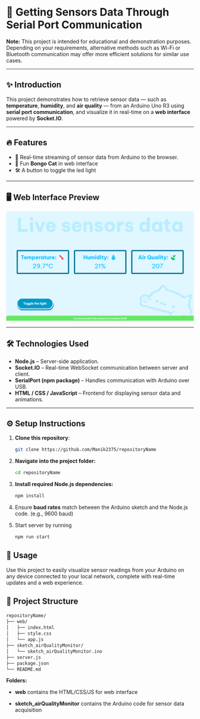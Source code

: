 # 🚀 Getting Sensors Data Through Serial Port Communication

**Note:** This project is intended for educational and demonstration purposes. Depending on your requirements, alternative methods such as Wi-Fi or Bluetooth communication may offer more efficient solutions for similar use cases.

---

## ✨ Introduction
This project demonstrates how to retrieve sensor data — such as **temperature**, **humidity**, and **air quality** — from an Arduino Uno R3 using **serial port communication**, and visualize it in real-time on a **web interface** powered by **Socket.IO**.

---

## 🔥 Features
- 📡 Real-time streaming of sensor data from Arduino to the browser.
- 🎵 Fun **Bongo Cat** in web interface 
- 🛠️ A button to toggle the led light 

---

## 🖥️ Web Interface Preview

![Web Interface](./assets/webinterface.webp)

---

## 🛠️ Technologies Used
- **Node.js** – Server-side application.
- **Socket.IO** – Real-time WebSocket communication between server and client.
- **SerialPort (npm package)** – Handles communication with Arduino over USB.
- **HTML / CSS / JavaScript** – Frontend for displaying sensor data and animations.

---

## ⚙️ Setup Instructions

1. **Clone this repository**:
   ```bash
   git clone https://github.com/Manik2375/repositoryName
   ```

2. **Navigate into the project folder:**
    ```bash 
    cd repositoryName
    ```

3. **Install required Node.js dependencies:**
    ```bash
    npm install
    ```
4. Ensure **baud rates** match between the Arduino sketch and the Node.js code. (e.g., 9600 baud)

5. Start server by running 
    ```bash
    npm run start
    ```


## 🎯 Usage
Use this project to easily visualize sensor readings from your Arduino on any device connected to your local network, complete with real-time updates and a web experience.

## 📂 Project Structure

```plaintext
repositoryName/
├── web/               
│   ├── index.html
│   ├── style.css
│   └── app.js
├── sketch_airQualityMonitor/ 
│   └── sketch_airQualityMonitor.ino
├── server.js                
├── package.json             
└── README.md                
```
**Folders:**

- **web**  contains the HTML/CSS/JS for web interface

- **sketch_airQualityMonitor** contains the Arduino code for sensor data acquisition
